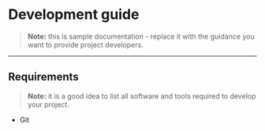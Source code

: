 # Development guide

> **Note:** this is sample documentation - replace it with the guidance you want to provide project developers.

---

## Requirements
> **Note:** it is a good idea to list all software and tools required to develop your project.

* Git

## 